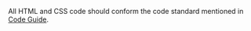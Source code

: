 All HTML and CSS code should conform the code standard mentioned in [Code Guide](https://codeguide.co/).
